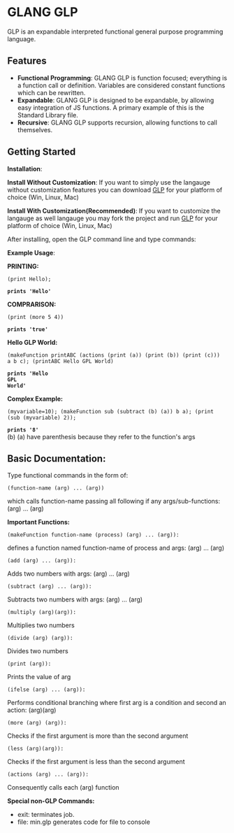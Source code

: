 # GLANG GLP

GLP is an expandable interpreted functional general purpose programming language. 

## Features

- **Functional Programming**: GLANG GLP is function focused; everything is a function call or definition. Variables are considered constant functions which can be rewritten.
- **Expandable**: GLANG GLP is designed to be expandable, by allowing easy integration of JS functions. A primary example of this is the Standard Library file.
- **Recursive**: GLANG GLP supports recursion, allowing functions to call themselves.

## Getting Started

**Installation**: 

**Install Without Customization**: 
If you want to simply use the langauge without customization features you can download [GLP](https://github.com/itsgerassimos/GLP/tree/main/build) for your platform of choice (Win, Linux, Mac)

**Install With Customization(Recommended)**: 
If you want to customize the langauge as well langauge you may fork the project and run [GLP](https://github.com/itsgerassimos/GLP/tree/main/build) for your platform of choice (Win, Linux, Mac)

After installing, open the GLP command line and type commands:

**Example Usage**:

**PRINTING:**
```glp
(print Hello);
```
**`prints 'Hello'`**  



**COMPRARISON:**
```glp
(print (more 5 4))
```
**`prints 'true'`**  


**Hello GLP World:**
```glp
(makeFunction printABC (actions (print (a)) (print (b)) (print (c)))  a b c); (printABC Hello GPL World)
```

**`prints 'Hello`**  
**`GPL`**  
**`World'`**  



**Complex Example:**
```glp
(myvariable=10); (makeFunction sub (subtract (b) (a)) b a); (print (sub (myvariable) 2));
```
**`prints '8'`**  
(b) (a) have parenthesis because they refer to the function's args

## Basic Documentation:
Type functional commands in the form of:

```
(function-name (arg) ... (arg))
```

which calls function-name passing all following if any args/sub-functions: (arg) ... (arg)

**Important Functions:**

```
(makeFunction function-name (process) (arg) ... (arg)):
```

defines a function named function-name of process and args: (arg) ... (arg)

```
(add (arg) ... (arg)):
```

Adds two numbers with args: (arg) ... (arg)

```
(subtract (arg) ... (arg)):
```

Subtracts two numbers with args: (arg) ... (arg)

```
(multiply (arg)(arg)):
```

Multiplies two numbers

```
(divide (arg) (arg)):
```

Divides two numbers

```
(print (arg)):
```

Prints the value of arg

```
(ifelse (arg) ... (arg)):
```

Performs conditional branching where first arg is a condition and second an action: (arg)(arg)

```
(more (arg) (arg)):
```

Checks if the first argument is more than the second argument

```
(less (arg)(arg)):
```

Checks if the first argument is less than the second argument

```
(actions (arg) ... (arg)):
```

Consequently calls each (arg) function

**Special non-GLP Commands:**

- exit: terminates job.
- file: min.glp generates code for file to console
